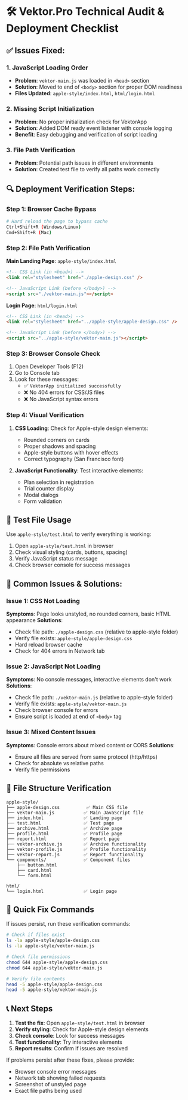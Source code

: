 # 🛠️ Vektor.Pro Technical Audit & Deployment Checklist

## ✅ **Issues Fixed:**

### 1. **JavaScript Loading Order**
- **Problem**: `vektor-main.js` was loaded in `<head>` section
- **Solution**: Moved to end of `<body>` section for proper DOM readiness
- **Files Updated**: `apple-style/index.html`, `html/login.html`

### 2. **Missing Script Initialization**
- **Problem**: No proper initialization check for VektorApp
- **Solution**: Added DOM ready event listener with console logging
- **Benefit**: Easy debugging and verification of script loading

### 3. **File Path Verification**
- **Problem**: Potential path issues in different environments
- **Solution**: Created test file to verify all paths work correctly

## 🔍 **Deployment Verification Steps:**

### Step 1: Browser Cache Bypass
```bash
# Hard reload the page to bypass cache
Ctrl+Shift+R (Windows/Linux)
Cmd+Shift+R (Mac)
```

### Step 2: File Path Verification
**Main Landing Page**: `apple-style/index.html`
```html
<!-- CSS Link (in <head>) -->
<link rel="stylesheet" href="./apple-design.css" />

<!-- JavaScript Link (before </body>) -->
<script src="./vektor-main.js"></script>
```

**Login Page**: `html/login.html`
```html
<!-- CSS Link (in <head>) -->
<link rel="stylesheet" href="../apple-style/apple-design.css" />

<!-- JavaScript Link (before </body>) -->
<script src="../apple-style/vektor-main.js"></script>
```

### Step 3: Browser Console Check
1. Open Developer Tools (F12)
2. Go to Console tab
3. Look for these messages:
   - ✅ `VektorApp initialized successfully`
   - ❌ No 404 errors for CSS/JS files
   - ❌ No JavaScript syntax errors

### Step 4: Visual Verification
1. **CSS Loading**: Check for Apple-style design elements:
   - Rounded corners on cards
   - Proper shadows and spacing
   - Apple-style buttons with hover effects
   - Correct typography (San Francisco font)

2. **JavaScript Functionality**: Test interactive elements:
   - Plan selection in registration
   - Trial counter display
   - Modal dialogs
   - Form validation

## 🧪 **Test File Usage**

Use `apple-style/test.html` to verify everything is working:

1. Open `apple-style/test.html` in browser
2. Check visual styling (cards, buttons, spacing)
3. Verify JavaScript status message
4. Check browser console for success messages

## 🚨 **Common Issues & Solutions:**

### Issue 1: CSS Not Loading
**Symptoms**: Page looks unstyled, no rounded corners, basic HTML appearance
**Solutions**:
- Check file path: `./apple-design.css` (relative to apple-style folder)
- Verify file exists: `apple-style/apple-design.css`
- Hard reload browser cache
- Check for 404 errors in Network tab

### Issue 2: JavaScript Not Loading
**Symptoms**: No console messages, interactive elements don't work
**Solutions**:
- Check file path: `./vektor-main.js` (relative to apple-style folder)
- Verify file exists: `apple-style/vektor-main.js`
- Check browser console for errors
- Ensure script is loaded at end of `<body>` tag

### Issue 3: Mixed Content Issues
**Symptoms**: Console errors about mixed content or CORS
**Solutions**:
- Ensure all files are served from same protocol (http/https)
- Check for absolute vs relative paths
- Verify file permissions

## 📁 **File Structure Verification**

```
apple-style/
├── apple-design.css          ✅ Main CSS file
├── vektor-main.js           ✅ Main JavaScript file
├── index.html               ✅ Landing page
├── test.html                ✅ Test page
├── archive.html             ✅ Archive page
├── profile.html             ✅ Profile page
├── report.html              ✅ Report page
├── vektor-archive.js        ✅ Archive functionality
├── vektor-profile.js        ✅ Profile functionality
├── vektor-report.js         ✅ Report functionality
└── components/              ✅ Component files
    ├── button.html
    ├── card.html
    └── form.html

html/
└── login.html               ✅ Login page
```

## 🔧 **Quick Fix Commands**

If issues persist, run these verification commands:

```bash
# Check if files exist
ls -la apple-style/apple-design.css
ls -la apple-style/vektor-main.js

# Check file permissions
chmod 644 apple-style/apple-design.css
chmod 644 apple-style/vektor-main.js

# Verify file contents
head -5 apple-style/apple-design.css
head -5 apple-style/vektor-main.js
```

## 📞 **Next Steps**

1. **Test the fix**: Open `apple-style/test.html` in browser
2. **Verify styling**: Check for Apple-style design elements
3. **Check console**: Look for success messages
4. **Test functionality**: Try interactive elements
5. **Report results**: Confirm if issues are resolved

If problems persist after these fixes, please provide:
- Browser console error messages
- Network tab showing failed requests
- Screenshot of unstyled page
- Exact file paths being used



























































